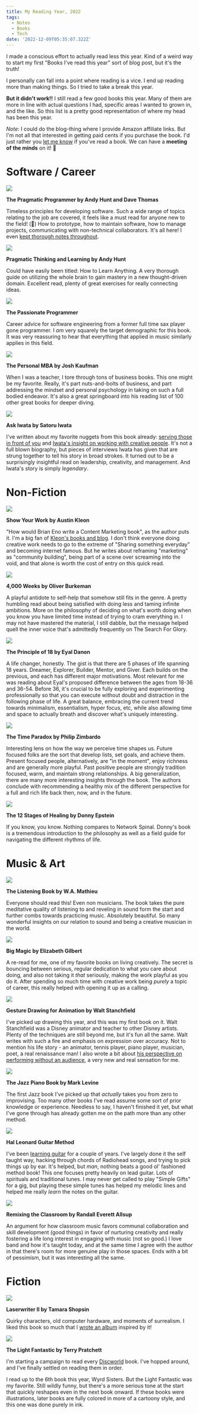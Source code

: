 ```yaml
---
title: My Reading Year, 2022
tags:
  - Notes
  - Books
  - Tech
date: '2022-12-09T05:35:07.322Z'
---
```


I made a conscious effort to actually read less this year. Kind of a weird way to start my first "Books I've read this year" sort of blog post, but it's the truth!

I personally can fall into a point where reading is a vice. I end up reading more than making things. So I tried to take a break this year.

**But it didn't work!!** I still read a few good books this year. Many of them are more in line with actual questions I had, specific areas I wanted to grown in, and the like. So this list is a pretty good representation of where my head has been this year.

_Note_: I could do the blog-thing where I provide Amazon affiliate links. But I'm not all that interested in getting paid cents if you purchase the book. I'd just rather you [let me know](/contact) if you've read a book. We can have a **meeting of the minds** on it! 🧠

# Software / Career

<img src="https://padilla-media.s3.amazonaws.com/books/pragmatic.jpeg" className="article-book-image">

**The Pragmatic Programmer by Andy Hunt and Dave Thomas**

Timeless principles for developing software. Such a wide range of topics relating to the job are covered, it feels like a must read for anyone new to the field! (👋) How to prototype, how to maintain software, how to manage projects, communicating with non-technical collaborators. It's all here! I even [kept thorough notes throughout](/pragmaticprogramer).

<div className="clearfix">

<img src="https://padilla-media.s3.amazonaws.com/books/pragmaticThinking.jpeg" className="article-book-image">

**Pragmatic Thinking and Learning by Andy Hunt**

Could have easily been titled: How to Learn Anything. A very thorough guide on utilizing the whole brain to gain mastery in a new thought-driven domain. Excellent read, plenty of great exercises for really connecting ideas.

<div className="clearfix">

<img src="https://padilla-media.s3.amazonaws.com/books/passionateprog.jpeg" className="article-book-image">

**The Passionate Programmer**

Career advice for software engineering from a former full time sax player gone programmer. I _am_ very squarely the target demographic for this book. It was very reassuring to hear that everything that applied in music similarly applies in this field.

<div className="clearfix">

<img src="https://padilla-media.s3.amazonaws.com/books/personalmba.jpg" className="article-book-image">

**The Personal MBA by Josh Kaufman**

When I was a teacher, I tore through tons of business books. This one might be my favorite. Really, it's part nuts-and-bolts of business, and part addressing the mindset and personal psychology in taking on such a full bodied endeavor. It's also a great springboard into his reading list of 100 other great books for deeper diving.

<div className="clearfix">

<img src="https://padilla-media.s3.amazonaws.com/books/askiwata.jpg" className="article-book-image">

**Ask Iwata by Satoru Iwata**

I've written about my favorite nuggets from this book already: [serving those in front of you](/iwataontheinternet) and [Iwata's insight on working with creative people](/iwataonpeople). It's not a full blown biography, but pieces of interviews Iwata has given that are strung together to tell his story in broad strokes. It turned out to be a surprisingly insightful read on leadership, creativity, and management. And Iwata's story is simply _legendary_.

<div className="clearfix">

# Non-Fiction

<img src="https://padilla-media.s3.amazonaws.com/books/showyourwork.jpg" className="article-book-image">

**Show Your Work by Austin Kleon**

"How would Brian Eno write a Content Marketing book", as the author puts it. I'm a big fan of [Kleon's books and blog](https://austinkleon.com/). I don't think everyone doing creative work needs to go to the extreme of "Sharing something everyday" and becoming internet famous. But he writes about reframing "marketing" as "community building", being part of a scene over screaming into the void, and that alone is worth the cost of entry on this quick read.

<div className="clearfix">

<img src="https://padilla-media.s3.amazonaws.com/books/4000weeks.jpg" className="article-book-image">

**4,000 Weeks by Oliver Burkeman**

A playful antidote to self-help that somehow still fits in the genre. A pretty humbling read about being satisfied with doing less and taming infinite ambitions. More on the philosophy of deciding on what's worth doing when you know you have limited time instead of trying to cram everything in. I may not have mastered the material, I still dabble, but the message helped quell the inner voice that's admittedly frequently on The Search For Glory.

<div className="clearfix">

<img src="https://padilla-media.s3.amazonaws.com/books/po18.jpg" className="article-book-image">

**The Principle of 18 by Eyal Danon**

A life changer, honestly. The gist is that there are 5 phases of life spanning 18 years. Dreamer, Explorer, Builder, Mentor, and Giver. Each builds on the previous, and each has different major motivations. Most relevant for me was reading about Eyal's proposed difference between the ages from 18-36 and 36-54. Before 36, it's crucial to be fully exploring and experimenting professionally so that you can execute without doubt and distraction in the following phase of life. A great balance, embracing the current trend towards minimalism, essentialism, hyper focus, etc, while also allowing time and space to actually breath and discover what's uniquely interesting.

<div className="clearfix">

<img src="https://padilla-media.s3.amazonaws.com/books/timeParadox.jpeg" className="article-book-image">

**The Time Paradox by Philip Zimbardo**

Interesting lens on how the way we perceive time shapes us. Future focused folks are the sort that develop lists, set goals, and achieve them. Present focused people, alternatively, are "in the moment", enjoy richness and are generally more playful. Past positive people are strongly tradition focused, warm, and maintain strong relationships. A big generalization, there are many more interesting insights through the book. The authors conclude with recommending a healthy mix of the different perspective for a full and rich life back then, now, and in the future.

<div className="clearfix">

<img src="https://padilla-media.s3.amazonaws.com/books/12stages.jpg" className="article-book-image">

**The 12 Stages of Healing by Donny Epstein**

If you know, you know. Nothing compares to Network Spinal. Donny's book is a tremendous introduction to the philosophy as well as a field guide for navigating the different rhythms of life.

<div className="clearfix">

# Music & Art

<img src="https://padilla-media.s3.amazonaws.com/books/listeningbook.jpeg" className="article-book-image">

**The Listening Book by W.A. Mathieu**

Everyone should read this! Even non musicians. The book takes the pure meditative quality of listening to and reveling in sound form the start and further combs towards practicing music. Absolutely beautiful. So many wonderful insights on our relation to sound and being a creative musician in the world.

<div className="clearfix">

<img src="https://padilla-media.s3.amazonaws.com/books/bigmagic.jpg" className="article-book-image">

**Big Magic by Elizabeth Gilbert**

A re-read for me, one of my favorite books on living creatively. The secret is bouncing between serious, regular dedication to what you care about doing, and also not taking it _that_ seriously, making the work playful as you do it. After spending so much time with creative work being _purely_ a topic of career, this really helped with opening it up as a calling.

<div className="clearfix">

<img src="https://padilla-media.s3.amazonaws.com/books/gesturedrawing.jpg" className="article-book-image">

**Gesture Drawing for Animation by Walt Stanchfield**

I've picked up drawing this year, and this was my first book on it. Walt Stanchfield was a Disney animator and teacher to other Disney artists. Plenty of the techniques are still beyond me, but it's fun all the same. Walt writes with such a fire and emphasis on expression over accuracy. Not to mention his life story - an animator, tennis player, piano player, musician, poet, a real renaissance man! I also wrote a bit about [his perspective on performing without an audience](/stanchfield), a very new and real sensation for me.

<div className="clearfix">

<img src="https://padilla-media.s3.amazonaws.com/books/jazzpianolevine.jpg" className="article-book-image">

**The Jazz Piano Book by Mark Levine**

The first Jazz book I've picked up that _actually_ takes you from zero to improvising. Too many other books I've read assume some sort of prior knowledge or experience. Needless to say, I haven't finished it yet, but what I've gone through has already gotten me on the path more than any other method.

<div className="clearfix">

<img src="https://padilla-media.s3.amazonaws.com/books/halleonardguitar.jpg" className="article-book-image">

**Hal Leonard Guitar Method**

I've been [learning guitar](https://letsgochris.bandcamp.com/album/turning-leaves) for a couple of years. I've largely done it the self taught way, hacking through chords of Radiohead songs, and trying to pick things up by ear. It's helped, but _man_, nothing beats a good ol' fashioned method book! This one focuses pretty heavily on lead guitar. Lots of spirituals and traditional tunes. I may never get called to play "Simple Gifts" for a gig, but playing these simple tunes has helped my melodic lines and helped me really _learn_ the notes on the guitar.

<div className="clearfix">

<img src="https://padilla-media.s3.amazonaws.com/books/remixingTheClassroom.jpg" className="article-book-image">

**Remixing the Classroom by Randall Everett Allsup**

An argument for how classroom music favors communal collaboration and skill development (good things) in favor of nurturing creativity and really fostering a life long interest in engaging with music (not so good.) I love band and how it's taught today, and at the same time I agree with the author in that there's room for more genuine play in those spaces. Ends with a bit of pessimism, but it was interesting all the same.

<div className="clearfix">

# Fiction

<img src="https://padilla-media.s3.amazonaws.com/books/laserwriterII.jpg" className="article-book-image">

**Laserwriter II by Tamara Shopsin**

Quirky characters, old computer hardware, and moments of surrealism. I liked this book so much that I [wrote an album](https://letsgochris.bandcamp.com/album/tek-serve) inspired by it!

<div className="clearfix">

<img src="https://padilla-media.s3.amazonaws.com/books/TLF.jpg" className="article-book-image">

**The Light Fantastic by Terry Pratchett**

I'm starting a campaign to read every [Discworld](https://www.terrypratchettbooks.com/book-series/discworld/) book. I've hopped around, and I've finally settled on reading them in order.

I read up to the 6th book this year, Wyrd Sisters. But the Light Fantastic was my favorite. Still wildly funny, but there's a more serious tone at the start that quickly reshapes even in the next book onward. If these books were illustrations, later books are fully colored in more of a cartoony style, and this one was done purely in ink.

<div className="clearfix">
